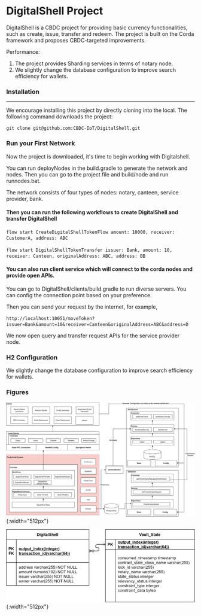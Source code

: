 # DigitalShell Project

DigitalShell is a CBDC project for providing basic currency functionalities, such as create, issue, transfer and redeem. The project is built on the Corda framework and proposes CBDC-targeted improvements. 

Performance: 
1. The project provides Sharding services in terms of notary node.
2. We slightly change the database configuration to improve search efficiency for wallets.

### Installation
---
We encourage installing this project by directly cloning into the local. The following command downloads the project:
```
git clone git@github.com:CBDC-IoT/DigitalShell.git
```

### Run your First Network
Now the project is downloaded, it's time to begin working with Digitalshell.

You can run deployNodes in the build.gradle to generate the network and nodes. Then you can go to the project file and build/node and run runnodes.bat.

The network consists of four types of nodes: notary, canteen, service provider, bank.

#### Then you can run the following workflows to create DigitalShell and transfer DigitalShell
```
flow start CreateDigitalShellTokenFlow amount: 10000, receiver: CustomerA, address: ABC

flow start DigitalShellTokenTransfer issuer: Bank, amount: 10, receiver: Canteen, originalAddress: ABC, address: BB
```

#### You can also run client service which will connect to the corda nodes and provide open APIs.
You can go to DigitalShell/clients/build.gradle to run diverse servers. You can config the connection point based on your preference.

Then you can send your request by the internet, for example,
```
http://localhost:10051/moveToken?issuer=Bank&amount=10&receiver=Canteen&originalAddress=ABC&address=D
```

We now open query and transfer request APIs for the service provider node.

### H2 Configuration
We slightly change the database configuration to improve search efficiency for wallets.

### Figures
![Image](https://raw.githubusercontent.com/CBDC-IoT/DigitalShell/master/docs/images/architecture.png?token=GHSAT0AAAAAABR57FCDJC7K5WD62KOEWBNIYUVQ67A "Image@512x512"){:width="512px"}

![Image](https://raw.githubusercontent.com/CBDC-IoT/DigitalShell/master/docs/images/ER.png?token=GHSAT0AAAAAABR57FCCVYLQZ5VMPGMHBWVKYUVQ6JQ "Image@512x512"){:width="512px"}
